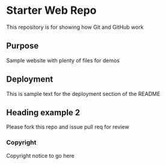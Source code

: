 # Starter Web Repo

This repository is for showing how Git and GitHub work

## Purpose

Sample website with plenty of files for demos

## Deployment

This is sample text for the deployment section of the README

## Heading example 2

Please fork this repo and issue pull req for review

### Copyright

Copyright notice to go here